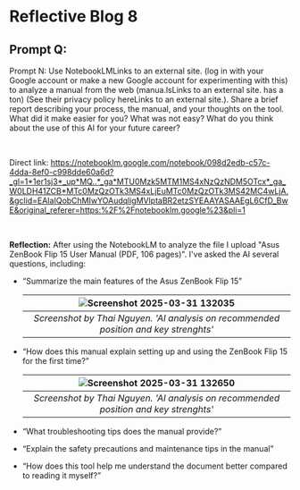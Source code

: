 # Reflective Blog 8

## Prompt Q:

Prompt N: Use NotebookLMLinks to an external site. (log in with your Google account or make a new Google account for experimenting with this) to analyze a manual from the web (manua.lsLinks to an external site. has a ton) (See their privacy policy hereLinks to an external site.). Share a brief report describing your process, the manual, and your thoughts on the tool. What did it make easier for you? What was not easy? What do you think about the use of this AI for your future career?

<br>

Direct link: https://notebooklm.google.com/notebook/098d2edb-c57c-4dda-8ef0-c998dde60a6d?_gl=1*1er1sj3*_up*MQ..*_ga*MTU0Mzk5MTM1MS4xNzQzNDM5OTcx*_ga_W0LDH41ZCB*MTc0MzQzOTk3MS4xLjEuMTc0MzQzOTk3MS42MC4wLjA.&gclid=EAIaIQobChMIwYOAudqligMVlptaBR2etzSYEAAYASAAEgL6CfD_BwE&original_referer=https:%2F%2Fnotebooklm.google%23&pli=1


<br>

**Reflection:** After using the NotebookLM to analyze the file I upload "Asus ZenBook Flip 15 User Manual (PDF, 106 pages)". I've asked the AI several questions, including:

- “Summarize the main features of the Asus ZenBook Flip 15”

  |![Screenshot 2025-03-31 132035](https://github.com/user-attachments/assets/7f7d355f-5b0d-475b-bf42-74b2c773e3ed)|
  |:--:| 
  | *Screenshot by Thai Nguyen. 'AI analysis on recommended position and key strenghts'* |


- “How does this manual explain setting up and using the ZenBook Flip 15 for the first time?”

  |![Screenshot 2025-03-31 132650](https://github.com/user-attachments/assets/4bebbcb7-20eb-4e96-9f18-4fa032160477)|
  |:--:|
  | *Screenshot by Thai Nguyen. 'AI analysis on recommended position and key strenghts'* |
  
- “What troubleshooting tips does the manual provide?”
- “Explain the safety precautions and maintenance tips in the manual”
- “How does this tool help me understand the document better compared to reading it myself?”


 
